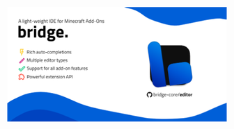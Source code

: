 <a href="https://github.com/bridge-core/editor">
    <img src="https://github.com/bridge-core/.github/blob/main/images/preview.png">
</a>
